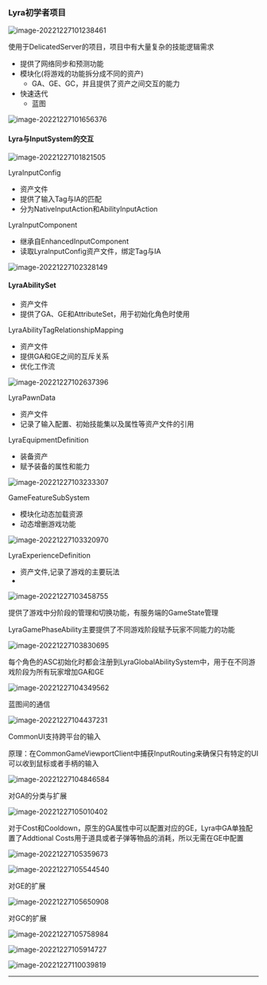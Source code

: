 ### Lyra初学者项目

![image-20221227101238461](image-20221227101238461-16721071698711.png)

使用于DelicatedServer的项目，项目中有大量复杂的技能逻辑需求

- 提供了网络同步和预测功能
- 模块化(将游戏的功能拆分成不同的资产)
  - GA、GE、GC，并且提供了资产之间交互的能力
- 快速迭代
  - 蓝图

![image-20221227101656376](image-20221227101656376.png)

#### Lyra与InputSystem的交互

![image-20221227101821505](image-20221227101821505.png)

LyraInputConfig

- 资产文件
- 提供了输入Tag与IA的匹配
- 分为NativeInputAction和AbilityInputAction

LyraInputComponent

- 继承自EnhancedInputComponent
- 读取LyraInputConfig资产文件，绑定Tag与IA

![image-20221227102328149](image-20221227102328149.png)

#### LyraAbilitySet

- 资产文件
- 提供了GA、GE和AttributeSet，用于初始化角色时使用

LyraAbilityTagRelationshipMapping

- 资产文件
- 提供GA和GE之间的互斥关系
- 优化工作流

![image-20221227102637396](image-20221227102637396.png)

LyraPawnData

- 资产文件
- 记录了输入配置、初始技能集以及属性等资产文件的引用

LyraEquipmentDefinition

- 装备资产
- 赋予装备的属性和能力

![image-20221227103233307](image-20221227103233307.png)

GameFeatureSubSystem

- 模块化动态加载资源
- 动态增删游戏功能

![image-20221227103320970](image-20221227103320970.png)

LyraExperienceDefinition

- 资产文件,记录了游戏的主要玩法
- 

![image-20221227103458755](image-20221227103458755.png)

提供了游戏中分阶段的管理和切换功能，有服务端的GameState管理

LyraGamePhaseAbility主要提供了不同游戏阶段赋予玩家不同能力的功能

![image-20221227103830695](image-20221227103830695.png)

 每个角色的ASC初始化时都会注册到LyraGlobalAbilitySystem中，用于在不同游戏阶段为所有玩家增加GA和GE

![image-20221227104349562](image-20221227104349562.png)

 蓝图间的通信

![image-20221227104437231](image-20221227104437231.png)

CommonUI支持跨平台的输入

原理：在CommonGameViewportClient中捕获InputRouting来确保只有特定的UI可以收到鼠标或者手柄的输入

![image-20221227104846584](image-20221227104846584.png)

对GA的分类与扩展

 ![image-20221227105010402](image-20221227105010402.png)

对于Cost和Cooldown，原生的GA属性中可以配置对应的GE，Lyra中GA单独配置了Addtional Costs用于道具或者子弹等物品的消耗，所以无需在GE中配置

![image-20221227105359673](image-20221227105359673.png)

 

![image-20221227105544540](image-20221227105544540.png)

对GE的扩展

![image-20221227105650908](image-20221227105650908.png)

对GC的扩展

![image-20221227105758984](image-20221227105758984.png)

![image-20221227105914727](image-20221227105914727.png)

![image-20221227110039819](image-20221227110039819.png)

------

